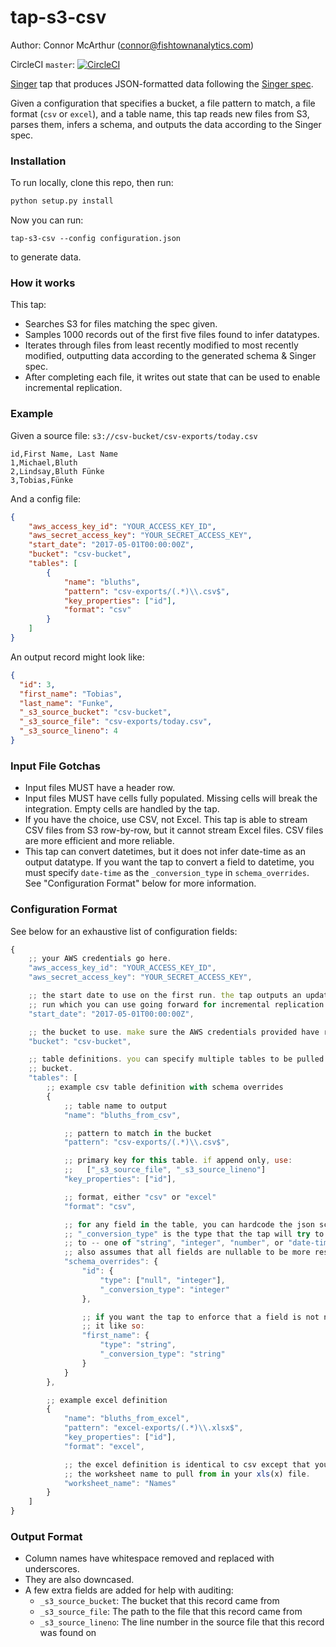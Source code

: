 # tap-s3-csv
Author: Connor McArthur (connor@fishtownanalytics.com)

CircleCI `master`: [![CircleCI](https://circleci.com/gh/fishtown-analytics/tap-s3-csv/tree/master.svg?style=svg)](https://circleci.com/gh/fishtown-analytics/tap-s3-csv/tree/master)

[Singer](singer.io) tap that produces JSON-formatted data following
the [Singer spec](https://github.com/singer-io/getting-started/blob/master/SPEC.md).

Given a configuration that specifies a bucket, a file pattern to match, a file format (`csv` or `excel`),
and a table name, this tap reads new files from S3, parses them, infers a schema, and outputs the data
according to the Singer spec.

### Installation

To run locally, clone this repo, then run:

```bash
python setup.py install
```

Now you can run:

```
tap-s3-csv --config configuration.json
```

to generate data.

### How it works

This tap:

 - Searches S3 for files matching the spec given.
 - Samples 1000 records out of the first five files found to infer datatypes.
 - Iterates through files from least recently modified to most recently modified, outputting data according
   to the generated schema & Singer spec.
 - After completing each file, it writes out state that can be used to enable incremental replication.

### Example

Given a source file: `s3://csv-bucket/csv-exports/today.csv`

```csv
id,First Name, Last Name
1,Michael,Bluth
2,Lindsay,Bluth Fünke
3,Tobias,Fünke
```

And a config file:

```json
{
    "aws_access_key_id": "YOUR_ACCESS_KEY_ID",
    "aws_secret_access_key": "YOUR_SECRET_ACCESS_KEY",
    "start_date": "2017-05-01T00:00:00Z",
    "bucket": "csv-bucket",
    "tables": [
        {
            "name": "bluths",
            "pattern": "csv-exports/(.*)\\.csv$",
            "key_properties": ["id"],
            "format": "csv"
        }
    ]
}
```

An output record might look like:

```json
{
  "id": 3,
  "first_name": "Tobias",
  "last_name": "Funke",
  "_s3_source_bucket": "csv-bucket",
  "_s3_source_file": "csv-exports/today.csv",
  "_s3_source_lineno": 4
}
```

### Input File Gotchas

- Input files MUST have a header row.
- Input files MUST have cells fully populated. Missing cells will break the integration. Empty cells
  are handled by the tap.
- If you have the choice, use CSV, not Excel. This tap is able to stream CSV files from S3 row-by-row,
  but it cannot stream Excel files. CSV files are more efficient and more reliable.
- This tap can convert datetimes, but it does not infer date-time as an output datatype. If you want
  the tap to convert a field to datetime, you must specify `date-time` as the `_conversion_type` in
  `schema_overrides`. See "Configuration Format" below for more information.

### Configuration Format

See below for an exhaustive list of configuration fields:

```javascript
{
    ;; your AWS credentials go here.
    "aws_access_key_id": "YOUR_ACCESS_KEY_ID",
    "aws_secret_access_key": "YOUR_SECRET_ACCESS_KEY",

    ;; the start date to use on the first run. the tap outputs an updated state on each
    ;; run which you can use going forward for incremental replication
    "start_date": "2017-05-01T00:00:00Z",

    ;; the bucket to use. make sure the AWS credentials provided have read access.
    "bucket": "csv-bucket",

    ;; table definitions. you can specify multiple tables to be pulled from a given
    ;; bucket.
    "tables": [
        ;; example csv table definition with schema overrides
        {
            ;; table name to output
            "name": "bluths_from_csv",

            ;; pattern to match in the bucket
            "pattern": "csv-exports/(.*)\\.csv$",

            ;; primary key for this table. if append only, use:
            ;;   ["_s3_source_file", "_s3_source_lineno"]
            "key_properties": ["id"],

            ;; format, either "csv" or "excel"
            "format": "csv",

            ;; for any field in the table, you can hardcode the json schema datatype.
            ;; "_conversion_type" is the type that the tap will try to coerce the field
            ;; to -- one of "string", "integer", "number", or "date-time". this tap
            ;; also assumes that all fields are nullable to be more resilient to empty cells.
            "schema_overrides": {
                "id": {
                    "type": ["null", "integer"],
                    "_conversion_type": "integer"
                },

                ;; if you want the tap to enforce that a field is not nullable, you can do
                ;; it like so:
                "first_name": {
                    "type": "string",
                    "_conversion_type": "string"
                }
            }
        },

        ;; example excel definition
        {
            "name": "bluths_from_excel",
            "pattern": "excel-exports/(.*)\\.xlsx$",
            "key_properties": ["id"],
            "format": "excel",

            ;; the excel definition is identical to csv except that you must specify
            ;; the worksheet name to pull from in your xls(x) file.
            "worksheet_name": "Names"
        }
    ]
}
```

### Output Format

- Column names have whitespace removed and replaced with underscores.
- They are also downcased.
- A few extra fields are added for help with auditing:
  - `_s3_source_bucket`: The bucket that this record came from
  - `_s3_source_file`: The path to the file that this record came from
  - `_s3_source_lineno`: The line number in the source file that this record was found on
